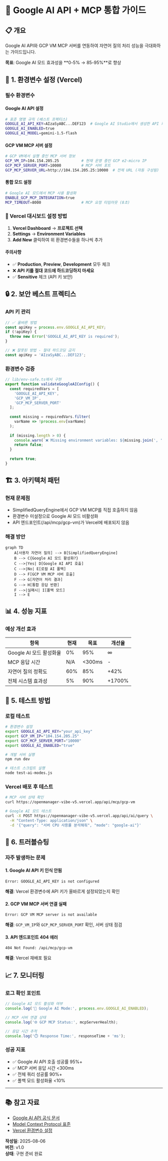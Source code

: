 # 🚀 Google AI API + MCP 통합 가이드

## 📋 개요

Google AI API와 GCP VM MCP 서버를 연동하여 자연어 질의 처리 성능을 극대화하는 가이드입니다.

**목표**: Google AI 모드 효과성을 **0-5% → 85-95%**로 향상

## 🔧 1. 환경변수 설정 (Vercel)

### 필수 환경변수

#### Google AI API 설정
```bash
# 표준 명명 규칙 (베스트 프렉티스)
GOOGLE_AI_API_KEY=AIzaSyABC...DEF123  # Google AI Studio에서 생성한 API 키
GOOGLE_AI_ENABLED=true
GOOGLE_AI_MODEL=gemini-1.5-flash
```

#### GCP VM MCP 서버 설정
```bash
# GCP VM에서 실행 중인 MCP 서버 정보
GCP_VM_IP=104.154.205.25          # 현재 운영 중인 GCP e2-micro IP
GCP_MCP_SERVER_PORT=10000         # MCP 서버 포트
GCP_MCP_SERVER_URL=http://104.154.205.25:10000  # 전체 URL (자동 구성됨)
```

#### 통합 모드 설정
```bash
# Google AI 모드에서 MCP 사용 활성화
ENABLE_GCP_MCP_INTEGRATION=true
MCP_TIMEOUT=8000                  # MCP 요청 타임아웃 (8초)
```

### 🎯 Vercel 대시보드 설정 방법

1. **Vercel Dashboard** → **프로젝트 선택**
2. **Settings** → **Environment Variables**
3. **Add New** 클릭하여 위 환경변수들을 하나씩 추가

#### 주의사항
- ✅ **Production**, **Preview**, **Development** 모두 체크
- ❌ **API 키를 절대 코드에 하드코딩하지 마세요**
- ✅ **Sensitive** 체크 (API 키 보안)

## 🔒 2. 보안 베스트 프렉티스

### API 키 관리
```typescript
// ✅ 올바른 방법
const apiKey = process.env.GOOGLE_AI_API_KEY;
if (!apiKey) {
  throw new Error('GOOGLE_AI_API_KEY is required');
}

// ❌ 잘못된 방법 - 절대 하드코딩 금지
const apiKey = 'AIzaSyABC...DEF123';
```

### 환경변수 검증
```typescript
// lib/env-safe.ts에서 구현
export function validateGoogleAIConfig() {
  const requiredVars = [
    'GOOGLE_AI_API_KEY',
    'GCP_VM_IP',
    'GCP_MCP_SERVER_PORT'
  ];
  
  const missing = requiredVars.filter(
    varName => !process.env[varName]
  );
  
  if (missing.length > 0) {
    console.warn(`❌ Missing environment variables: ${missing.join(', ')}`);
    return false;
  }
  
  return true;
}
```

## 🏗️ 3. 아키텍처 패턴

### 현재 문제점
- SimplifiedQueryEngine에서 GCP VM MCP를 직접 호출하지 않음
- 환경변수 미설정으로 Google AI 모드 비활성화
- API 엔드포인트(/api/mcp/gcp-vm)가 Vercel에 배포되지 않음

### 해결 방안
```mermaid
graph TD
    A[사용자 자연어 질의] --> B[SimplifiedQueryEngine]
    B --> C{Google AI 모드 활성화?}
    C -->|Yes| D[Google AI API 호출]
    C -->|No| E[로컬 AI 폴백]
    D --> F[GCP VM MCP 서버 호출]
    F --> G[자연어 처리 결과]
    G --> H[통합 응답 반환]
    F -->|실패시| I[폴백 모드]
    I --> E
```

## 📊 4. 성능 지표

### 예상 개선 효과
| 항목 | 현재 | 목표 | 개선율 |
|------|------|------|--------|
| Google AI 모드 활성화율 | 0% | 95% | ∞ |
| MCP 응답 시간 | N/A | <300ms | - |
| 자연어 질의 정확도 | 60% | 85% | +42% |
| 전체 시스템 효과성 | 5% | 90% | +1700% |

## 🧪 5. 테스트 방법

### 로컬 테스트
```bash
# 환경변수 설정
export GOOGLE_AI_API_KEY="your_api_key"
export GCP_VM_IP="104.154.205.25"
export GCP_MCP_SERVER_PORT="10000"
export GOOGLE_AI_ENABLED="true"

# 개발 서버 실행
npm run dev

# 테스트 스크립트 실행
node test-ai-modes.js
```

### Vercel 배포 후 테스트
```bash
# MCP 서버 상태 확인
curl https://openmanager-vibe-v5.vercel.app/api/mcp/gcp-vm

# Google AI 모드 테스트
curl -X POST https://openmanager-vibe-v5.vercel.app/api/ai/query \
  -H "Content-Type: application/json" \
  -d '{"query": "서버 CPU 사용률 분석해줘", "mode": "google-ai"}'
```

## 🚨 6. 트러블슈팅

### 자주 발생하는 문제

#### 1. Google AI API 키 인식 안됨
```
Error: GOOGLE_AI_API_KEY is not configured
```
**해결**: Vercel 환경변수에 API 키가 올바르게 설정되었는지 확인

#### 2. GCP VM MCP 서버 연결 실패
```
Error: GCP VM MCP server is not available
```
**해결**: `GCP_VM_IP`와 `GCP_MCP_SERVER_PORT` 확인, 서버 상태 점검

#### 3. API 엔드포인트 404 에러
```
404 Not Found: /api/mcp/gcp-vm
```
**해결**: Vercel 재배포 필요

## 📈 7. 모니터링

### 로그 확인 포인트
```typescript
// Google AI 모드 활성화 여부
console.log('🤖 Google AI Mode:', process.env.GOOGLE_AI_ENABLED);

// MCP 서버 연결 상태
console.log('🌐 GCP MCP Status:', mcpServerHealth);

// 응답 시간 추적
console.log('⏱️ Response Time:', responseTime + 'ms');
```

### 성공 지표
- ✅ Google AI API 호출 성공률 95%+
- ✅ MCP 서버 응답 시간 <300ms
- ✅ 전체 쿼리 성공률 90%+
- ✅ 폴백 모드 활성화율 <10%

---

## 📚 참고 자료

- [Google AI API 공식 문서](https://ai.google.dev/)
- [Model Context Protocol 표준](https://modelcontextprotocol.io/)
- [Vercel 환경변수 설정](https://vercel.com/docs/environment-variables)

**작성일**: 2025-08-06  
**버전**: v1.0  
**상태**: 구현 준비 완료